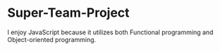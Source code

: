 # Super-Team-Project

I enjoy JavaScript because it utilizes both Functional programming and Object-oriented programming.
